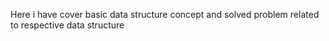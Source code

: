 Here i have cover basic data structure concept and solved problem related to respective data structure
